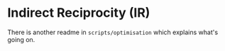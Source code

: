 # Indirect Reciprocity (IR)

There is another readme in `scripts/optimisation` which explains what's going on.
